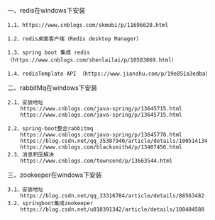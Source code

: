 一、redis在windows下安装
    
    1.1、https://www.cnblogs.com/skmobi/p/11696620.html
    
    1.2、redis桌面客户端（Redis desktop Manager）
    
    1.3、spring boot 集成 redis（https://www.cnblogs.com/shenlailai/p/10583869.html）
    
    1.4、redisTemplate API （https://www.jianshu.com/p/19e851a3edba）
    
    
二、rabbitMq在windows下安装

    2.1、安装地址
        https://www.cnblogs.com/java-spring/p/13645715.html
        https://www.cnblogs.com/java-spring/p/13645715.html
        
    2.2、spring-boot整合rabbitmq
        https://www.cnblogs.com/java-spring/p/13645778.html
        https://blog.csdn.net/qq_35387940/article/details/100514134
        https://www.cnblogs.com/blacksmith4/p/13407456.html
    2.3、消息积压解决
        https://www.cnblogs.com/townsend/p/13663544.html
    
三、zookeeper在windows下安装
    
    3.1、安装地址
        https://blog.csdn.net/qq_33316784/article/details/88563482
    3.2、springboot集成zookeeper
        https://blog.csdn.net/u010391342/article/details/100404588    
    